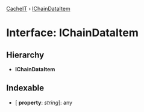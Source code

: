 [CacheIT](../README.md) › [IChainDataItem](ichaindataitem.md)

# Interface: IChainDataItem

## Hierarchy

* **IChainDataItem**

## Indexable

* \[ **property**: *string*\]: any
